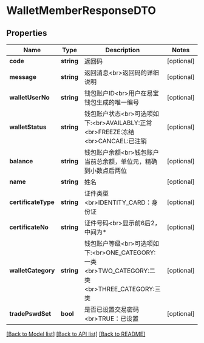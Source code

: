 # WalletMemberResponseDTO

## Properties
Name | Type | Description | Notes
------------ | ------------- | ------------- | -------------
**code** | **string** | 返回码 | [optional] 
**message** | **string** | 返回消息&lt;br&gt;返回码的详细说明 | [optional] 
**walletUserNo** | **string** | 钱包账户ID&lt;br&gt;用户在易宝钱包生成的唯一编号 | [optional] 
**walletStatus** | **string** | 钱包账户状态&lt;br&gt;可选项如下:&lt;br&gt;AVAILABLY:正常&lt;br&gt;FREEZE:冻结&lt;br&gt;CANCAEL:已注销 | [optional] 
**balance** | **string** | 钱包账户余额&lt;br&gt;钱包账户当前总余额，单位元，精确到小数点后两位 | [optional] 
**name** | **string** | 姓名 | [optional] 
**certificateType** | **string** | 证件类型&lt;br&gt;IDENTITY_CARD：身份证 | [optional] 
**certificateNo** | **string** | 证件号码&lt;br&gt;显示前6后2，中间为* | [optional] 
**walletCategory** | **string** | 钱包账户等级&lt;br&gt;可选项如下:&lt;br&gt;ONE_CATEGORY:一类&lt;br&gt;TWO_CATEGORY:二类 &lt;br&gt;THREE_CATEGORY:三类 | [optional] 
**tradePswdSet** | **bool** | 是否已设置交易密码&lt;br&gt;TRUE：已设置 | [optional] 

[[Back to Model list]](../README.md#documentation-for-models) [[Back to API list]](../README.md#documentation-for-api-endpoints) [[Back to README]](../README.md)


